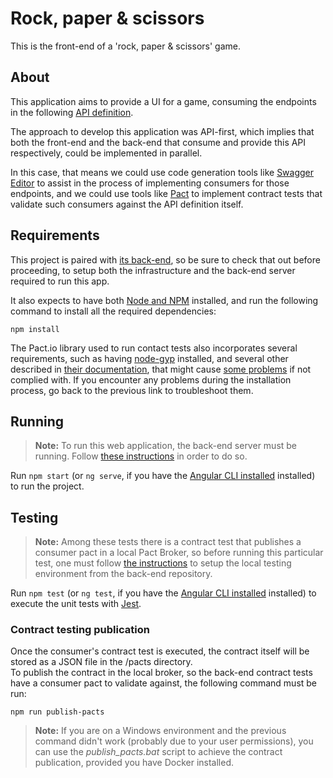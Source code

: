 # Rock, paper & scissors

This is the front-end of a 'rock, paper & scissors' game.

## About

This application aims to provide a UI for a game, consuming the endpoints in the following [API definition](https://github.com/jobosk/rps-api).

The approach to develop this application was API-first, which implies that both the front-end and the back-end that consume and provide this API respectively, could be implemented in parallel.

In this case, that means we could use code generation tools like [Swagger Editor](https://editor.swagger.io/) to assist in the process of implementing consumers for those endpoints, and we could use tools like [Pact](https://pact.io/) to implement contract tests that validate such consumers against the API definition itself.

## Requirements

This project is paired with [its back-end](https://github.com/jobosk/rps-service), so be sure to check that out before proceeding, to setup both the infrastructure and the back-end server required to run this app.

It also expects to have both [Node and NPM](https://docs.npmjs.com/downloading-and-installing-node-js-and-npm) installed, and run the following command to install all the required dependencies:
```
npm install
```

The Pact.io library used to run contact tests also incorporates several requirements, such as having [node-gyp](https://github.com/nodejs/node-gyp#installation) installed, and several other described in [their documentation](https://github.com/pact-foundation/pact-js-core#installation), that might cause [some problems](https://docs.pact.io/implementation_guides/javascript/docs/troubleshooting) if not complied with. If you encounter any problems during the installation process, go back to the previous link to troubleshoot them.

## Running

> **Note:** To run this web application, the back-end server must be running. Follow [these instructions](https://github.com/jobosk/rps-service#installation) in order to do so.

Run `npm start` (or `ng serve`, if you have the [Angular CLI installed](https://angular.io/cli) installed) to run the project.

## Testing

> **Note:** Among these tests there is a contract test that publishes a consumer pact in a local Pact Broker, so before running this particular test, one must follow [the instructions](https://github.com/jobosk/rps-service#testing) to setup the local testing environment from the back-end repository.

Run `npm test` (or `ng test`, if you have the [Angular CLI installed](https://angular.io/cli) installed) to execute the unit tests with [Jest](https://jestjs.io).

### Contract testing publication

Once the consumer's contract test is executed, the contract itself will be stored as a JSON file in the /pacts directory.\
To publish the contract in the local broker, so the back-end contract tests have a consumer pact to validate against, the following command must be run:
```
npm run publish-pacts
```

> **Note:** If you are on a Windows environment and the previous command didn't work (probably due to your user permissions), you can use the *publish_pacts.bat* script to achieve the contract publication, provided you have Docker installed.
